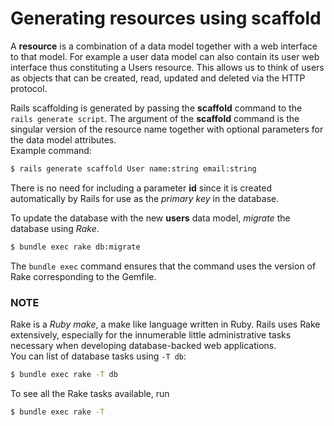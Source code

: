 # Generating resources using scaffold  

A **resource** is a combination of a data model together with a web interface to that model. For example a user data model can also contain its user web interface thus constituting a Users resource. This allows us to think of users as	 objects that can be created, read, updated and deleted via the HTTP protocol.  

Rails scaffolding is generated by passing the **scaffold** command to the `rails generate script`. The argument of the **scaffold** command is the singular version of the resource name together with optional parameters for the data model attributes.  
Example command:  
```bash
$ rails generate scaffold User name:string email:string
```  

There is no need for including a parameter **id** since it is created automatically by Rails for use as the *primary key* in the database.  

To update the database with the new **users** data model, *migrate* the database using *Rake*.  
```bash
$ bundle exec rake db:migrate
```  

The `bundle exec` command ensures that the command uses the version of Rake corresponding to the Gemfile.  

### NOTE
Rake is a *Ruby make*, a make like language written in Ruby. Rails uses Rake extensively, especially for the innumerable little administrative tasks necessary when developing database-backed web applications.  
You can list of database tasks using `-T db`:  
```bash
$ bundle exec rake -T db
```  

To see all the Rake tasks available, run  
```bash
$ bundle exec rake -T
```
